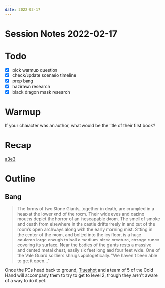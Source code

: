 ```yaml
---
date: 2022-02-17
---
```

# Session Notes 2022-02-17
# Todo
- [x] pick warmup question
- [x] check/update scenario timeline
- [x] prep bang
- [x] hazirawn research
- [x] black dragon mask research
# Warmup
If your character was an author, what would be the title of their first book?
# Recap
[a3e3](../logbook/act-iii/a3e3.md)
# Outline
## Bang
> The forms of two Stone Giants, together in death, are crumpled in a heap at the lower end of the room. Their wide eyes and gaping mouths depict the horror of an inescapable doom. The smell of smoke and death from elsewhere in the castle drifts freely in and out of the room's open archways along with the early morning mist. Sitting in the center of the room, and bolted into the icy floor, is a huge cauldron large enough to boil a medium-sized creature, strange runes covering its surface. Near the bodies of the giants rests a massive and dented metal chest, easily six feet long and four feet wide. One of the Vale Guard soldiers shrugs apologetically. "We haven't been able to get it open..."

Once the PCs head back to ground, [Trueshot](../../npcs/kinyon-colbathin.md) and a team of 5 of the Cold Hand will accompany them to try to get to level 2, though they aren't aware of a way to do it yet.
